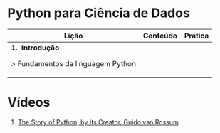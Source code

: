 # Python para Ciência de Dados

<table>
  <thead>
    <th>Lição</th>
    <th>Conteúdo</th>
    <th>Prática</th>
  </thead>
  <tbody>
    <td>
      <strong>1.&nbsp;&nbsp;Introdução</strong>
      <p>> Fundamentos da linguagem Python</p>
    </td>
    <td></td>
    <td></td>
  </tbody>
</table>

# Vídeos
1. [The Story of Python, by Its Creator, Guido van Rossum](https://www.youtube.com/watch?v=J0Aq44Pze-w)
